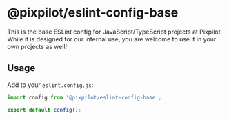 # @pixpilot/eslint-config-base

This is the base ESLint config for JavaScript/TypeScript projects at Pixpilot. While it is designed for our internal use, you are welcome to use it in your own projects as well!

## Usage

Add to your `eslint.config.js`:

```js
import config from '@pixpilot/eslint-config-base';

export default config();
```
